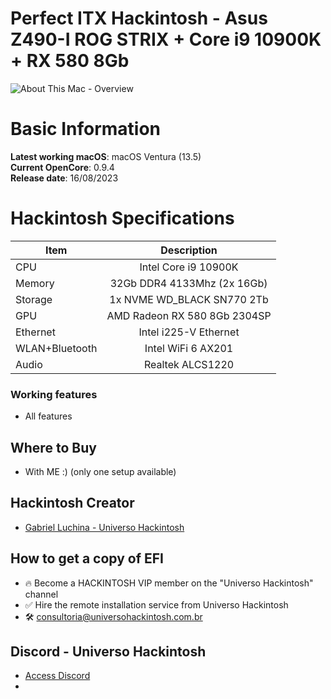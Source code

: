# Perfect ITX Hackintosh - Asus Z490-I ROG STRIX + Core i9 10900K + RX 580 8Gb

![About This Mac - Overview](https://github.com/luchina-gabriel/EFI-ASUS-Z490i-ROG-STRIX-Core-i9-10900K-dGPU-RX580-PUBLIC/assets/23700365/e4824657-5a9b-4098-b9ed-1341d4a52145)

# Basic Information

**Latest working macOS**: macOS Ventura (13.5)
<br>
**Current OpenCore**: 0.9.4
<br>
**Release date**: 16/08/2023

# Hackintosh Specifications
|Item|Description|
|-|:-------:|
|CPU|Intel Core i9 10900K|
|Memory|32Gb DDR4 4133Mhz (2x 16Gb)|
|Storage|1x NVME WD_BLACK SN770 2Tb|
|GPU|AMD Radeon RX 580 8Gb 2304SP|
|Ethernet|Intel i225-V Ethernet|
|WLAN+Bluetooth|Intel WiFi 6 AX201|
|Audio|Realtek ALCS1220|

### Working features
- All features

## Where to Buy
- With ME :) (only one setup available)

## Hackintosh Creator
- [Gabriel Luchina - Universo Hackintosh](https://luchina.com.br)

## How to get a copy of EFI
- 🔥 Become a HACKINTOSH VIP member on the "Universo Hackintosh" channel
- ✅ Hire the remote installation service from Universo Hackintosh
- 🛠️ [consultoria@universohackintosh.com.br](mailto:consultoria@universohackintosh.com.br)

## Discord - Universo Hackintosh
- [Access Discord](https://discord.universohackintosh.com.br)
- 

